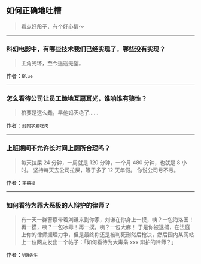## 如何正确地吐槽

> 看点好段子，有个好心情～


 
---

### 科幻电影中，有哪些技术我们已经实现了，哪些没有实现？

> 主角光环，至今遥遥无望。


作者：`Blue`

---

### 怎么看待公司让员工跪地互扇耳光，谁响谁有狼性？

> 狼要是这么蠢，早他妈灭绝了……


作者：`封同学爱吃肉`

---

### 上班期间不允许长时间上厕所合理吗？

> 每天拉屎 24 分钟，一周就是 120 分钟，一个月 480 分钟，也就是 8 小时。
> 坚持每天去公司拉屎，等于多了 12 天年假。
> 你说公司亏不亏。


作者：`王德福`

---

### 如何看待为罪大恶极的人辩护的律师？

> 有一天一群警察带着刘谦来到你家，刘谦在你身上一摸，咦？一包海洛因！再一摸，咦？一包冰毒！再一摸，咦？一包大麻！
> 于是你被逮捕，在法庭上你的律师据理力争，但是最终你还是被判死刑然后枪决，然后国内某网站上一位网友发出一个帖子：「如何看待为大毒枭 xxx 辩护的律师？」


作者：`V萌先生`